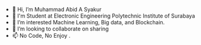 - 👋 Hi, I’m Muhammad Abid A Syakur
- 👀 I'm Student at Electronic Engineering Polytechnic Institute of Surabaya
- 🌱 I’m interested Machine Learning, Big data, and Blockchain.
- 💞️ I’m looking to collaborate on sharing
- 📫 No Code, No Enjoy .

<!---
Abidsyakur/Abidsyakur is a ✨ special ✨ repository because its `README.md` (this file) appears on your GitHub profile.
You can click the Preview link to take a look at your changes.
--->
